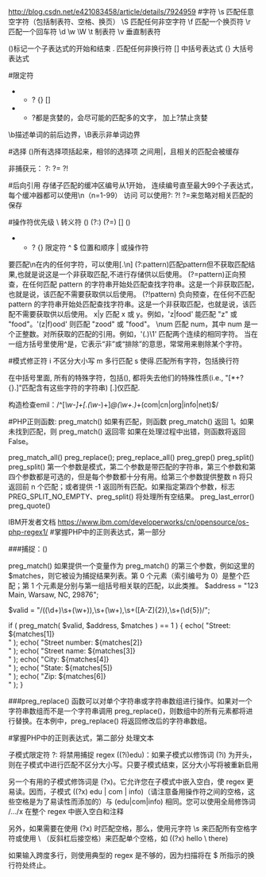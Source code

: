 http://blog.csdn.net/e421083458/article/details/7924959
#字符
\s      匹配任意空字符（包括制表符、空格、换页）
\S      匹配任何非空字符
\f      匹配一个换页符
\r      匹配一个回车符
\d 
\w
\W
\t 制表符
\v 垂直制表符

()标记一个子表达式的开始和结束
.   匹配任何非换行符
[] 中括号表达式
{} 大括号表达式

#限定符
* + ? {} [] 
* + ?都是贪婪的，会尽可能的匹配多的文字，
加上?禁止贪婪

\b描述单词的前后边界，\B表示非单词边界

#选择 
()所有选择项括起来，相邻的选择项
之间用|，且相关的匹配会被缓存

非捕获元：
?:
?=
?!

#后向引用
存储子匹配的缓冲区编号从1开始，
连续编号直至最大99个子表达式，每个缓冲器都可以使用\n（n=1-99）
访问
可以使用?: ?! ?=来忽略对相关匹配的保存

#操作符优先级
\ 转义符
() (?:) (?=) [] () 
* + ? {} 限定符
^ $ 位置和顺序
| 或操作符

要匹配\n在内的任何字符，可以使用[.\n]
(?:pattern)匹配pattern但不获取匹配结果,也就是说这是一个非获取匹配,不进行存储供以后使用。
(?=pattern)正向预查，在任何匹配 pattern 的字符串开始处匹配查找字符串。这是一个非获取匹配，也就是说，该匹配不需要获取供以后使用。
(?!pattern) 负向预查，在任何不匹配 pattern 的字符串开始处匹配查找字符串。这是一个非获取匹配，也就是说，该匹配不需要获取供以后使用。
x|y 匹配 x 或 y。例如，'z|food' 能匹配 "z" 或 "food"。'(z|f)ood' 则匹配 "zood" 或 "food"。
\num 匹配 num，其中 num 是一个正整数。对所获取的匹配的引用。例如，'(.)\1' 匹配两个连续的相同字符。
当在一组方括号里使用^是，它表示“非”或“排除”的意思，常常用来剔除某个字符。

#模式修正符
i    不区分大小写
m    多行匹配
s    使得.匹配所有字符，包括换行符

在中括号里面, 所有的特殊字符，包括(), 都将失去他们的特殊性质(i.e., "[*\+?{}.]"匹配含有这些字符的字符串)
[.]仅匹配.





构造检查emil：/^[_\w-]+[\.(\w_-)+]*@(\w+\.)*+(com|cn|org|info|net)$/


#PHP正则函数:
preg_match()
如果有匹配，则函数 preg_match() 返回 1。如果未找到匹配，则 preg_match() 返回零
如果在处理过程中出错，则函数将返回 False。


preg_match_all()
preg_replace();
preg_replace_all()
preg_grep()
preg_split()
preg_split() 第一个参数是模式，第二个参数是带匹配的字符串，第三个参数和第四个参数都是可选的，但是每个参数都十分有用。给第三个参数提供整数 n 将只返回前 n 个匹配；或者提供 -1 返回所有匹配。如果指定第四个参数，标志 PREG_SPLIT_NO_EMPTY、preg_split() 将处理所有空结果。
preg_last_error()
preg_quote()

IBM开发者文档
https://www.ibm.com/developerworks/cn/opensource/os-php-regex1/
#掌握PHP中的正则表达式，第一部分

###捕捉：()

preg_match()
如果提供一个变量作为 preg_match() 的第三个参数，例如这里的 $matches，则它被设为捕捉结果列表。第 0 个元素（索引编号为 0）是整个匹配；第 1 个元素是分别与第一组括号相关联的匹配，以此类推。
$address = "123 Main, Warsaw, NC, 29876";

$valid = "/((\d+)\s+(\w+)),\s+(\w+),\s+([A-Z]{2}),\s+(\d{5})/";

if ( preg_match( $valid, $address, $matches ) == 1 ) {
    echo(  "Street: ${matches[1]}<br />" );
    echo(  "Street number: ${matches[2]}<br />" );
    echo(  "Street name: ${matches[3]}<br />" );
    echo(  "City: ${matches[4]}<br />" );
    echo(  "State: ${matches[5]}<br />" );
    echo(  "Zip: ${matches[6]}<br />" );
}

###preg_replace()
 函数可以对单个字符串或字符串数组进行操作。如果对一个字符串数组而不是一个字符串调用 preg_replace()，则数组中的所有元素都将进行替换。在本例中，preg_replace() 将返回修改后的字符串数组。

#掌握PHP中的正则表达式，第二部分  处理文本

子模式限定符 ?: 将禁用捕捉
regex ((?i)edu)：如果子模式以修饰词 (?i) 为开头，则在子模式中进行匹配不区分大小写。只要子模式结束，区分大小写将被重新启用

另一个有用的子模式修饰词是 (?x)。它允许您在子模式中嵌入空白，使 regex 更易读。因而，子模式 ((?x) edu | com | info)（请注意备用操作符之间的空格，这些空格是为了易读性而添加的）与 (edu|com|info) 相同。您可以使用全局修饰词 /.../x 在整个 regex 中嵌入空白和注释

另外，如果需要在使用 (?x) 时匹配空格，那么，使用元字符 \s 来匹配所有空格字符或使用 \ （反斜杠后接空格）来匹配单个空格，如 ((?x) hello \ there)

如果输入跨度多行，则使用典型的 regex 是不够的，因为扫描将在 $ 所指示的换行符处终止。



































